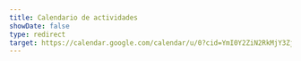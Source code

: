 ```yaml
---
title: Calendario de actividades
showDate: false
type: redirect
target: https://calendar.google.com/calendar/u/0?cid=YmI0Y2ZiN2RkMjY3ZjE0NTJkNzgwMjcwNDc2ZjBjYmQxZTI2ZDE5OTQyYTlhNDIzZGZmYzY5YzMyNmM3YjkzN0Bncm91cC5jYWxlbmRhci5nb29nbGUuY29t
---
```


